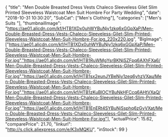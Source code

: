 {
	"title": "Men Double Breasted Dress Vests Chaleco Sleeveless Gilet Slim Printed  Sleeveless Waistcoat Men Suit Hombre For Party Wedding",
	"date": "2018-10-31 10:30:20",
	"SubCat": ["Men's Clothing"],
	"categories": ["Men's Suits "],
	"thumbnailImage": "https://ae01.alicdn.com/kf/HTB1XDx0uhWYBuNjy1zkq6xGGpXaP/Men-Double-Breasted-Dress-Vests-Chaleco-Sleeveless-Gilet-Slim-Printed-Sleeveless-Waistcoat-Men-Suit-Hombre-For.jpg_220x220.jpg",
	"BigImage": ["https://ae01.alicdn.com/kf/HTB1XDx0uhWYBuNjy1zkq6xGGpXaP/Men-Double-Breasted-Dress-Vests-Chaleco-Sleeveless-Gilet-Slim-Printed-Sleeveless-Waistcoat-Men-Suit-Hombre-For.jpg","https://ae01.alicdn.com/kf/HTB1RuWMgYsrBKNjSZFpq6AXhFXa6/Men-Double-Breasted-Dress-Vests-Chaleco-Sleeveless-Gilet-Slim-Printed-Sleeveless-Waistcoat-Men-Suit-Hombre-For.jpg","https://ae01.alicdn.com/kf/HTB1sx2eunJYBeNjy1zeq6yhzVXau/Men-Double-Breasted-Dress-Vests-Chaleco-Sleeveless-Gilet-Slim-Printed-Sleeveless-Waistcoat-Men-Suit-Hombre-For.jpg","https://ae01.alicdn.com/kf/HTB1zKuBlOCYBuNkHFCcq6AHtVXaQ/Men-Double-Breasted-Dress-Vests-Chaleco-Sleeveless-Gilet-Slim-Printed-Sleeveless-Waistcoat-Men-Suit-Hombre-For.jpg","https://ae01.alicdn.com/kf/HTB1EnERt4SYBuNjSsphq6zGvVXat/Men-Double-Breasted-Dress-Vests-Chaleco-Sleeveless-Gilet-Slim-Printed-Sleeveless-Waistcoat-Men-Suit-Hombre-For.jpg"],
	"actualPrice": 15.62,
	"comparePrice": 21.70,
	"linkurl": "http://s.click.aliexpress.com/e/K3xMQKU",
	"inStock": 99
}
